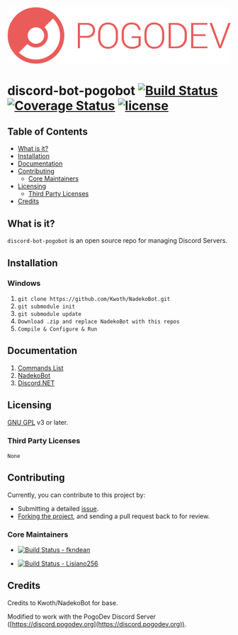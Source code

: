 [![POGODEV](https://github.com/pogodevorg/assets/blob/master/public/img/logo-github.png?raw=true)](https://pogodev.org)

# discord-bot-pogobot [![Build Status](https://img.shields.io/travis/pogodevorg/discord-bot-pogobot/master.svg)](https://img.shields.io/travis/pogodevorg/discord-bot-pogobot) [![Coverage Status](https://coveralls.io/repos/github/pogodevorg/discord-bot-pogobot/badge.svg?branch=master)](https://coveralls.io/github/pogodevorg/discord-bot-pogobot?branch=master) [![license](https://img.shields.io/github/license/pogodevorg/discord-bot-pogobot.svg?maxAge=2592000?style=flat-square)](#)

## Table of Contents
* [What is it?](#what-is-it)
* [Installation](#installation)
* [Documentation](#documentation)
* [Contributing](#contributing)
  * [Core Maintainers](#core-maintainers)
* [Licensing](#licensing)
  * [Third Party Licenses](#third-party-licenses)
* [Credits](#credits)

## What is it?
`discord-bot-pogobot` is an open source repo for managing Discord Servers.

## Installation
### Windows
1. `git clone https://github.com/Kwoth/NadekoBot.git`
2. `git submodule init`
3. `git submodule update`
4. `Download .zip and replace NadekoBot with this repos`
5. `Compile & Configure & Run`

## Documentation
1. [Commands List](https://github.com/pogodevorg/discord-bot-pogobot/blob/master/docs/Command%20List.md)
2. [NadekoBot](http://nadekobot.readthedocs.io/en/latest/)
3. [Discord.NET](http://rtd.discord.foxbot.me/en/legacy/)

## Licensing
[GNU GPL](https://github.com/pogodevorg/discord-bot-pogobot/blob/master/LICENSE) v3 or later.

### Third Party Licenses
    None

## Contributing
Currently, you can contribute to this project by:
* Submitting a detailed [issue](https://github.com/pogodevorg/discord-bot-pogobot/issues/new).
* [Forking the project](https://github.com/pogodevorg/discord-bot-pogobot/fork), and sending a pull request back to for review.

### Core Maintainers

* [![Build Status](https://github.com/fkndean.png?size=36) - fkndean](https://github.com/fkndean)

* [![Build Status](https://github.com/Lisiano256.png?size=36) - Lisiano256](https://github.com/Lisiano256)

## Credits

Credits to Kwoth/NadekoBot for base.

Modified to work with the PogoDev Discord Server ([https://discord.pogodev.org](https://discord.pogodev.org)).
